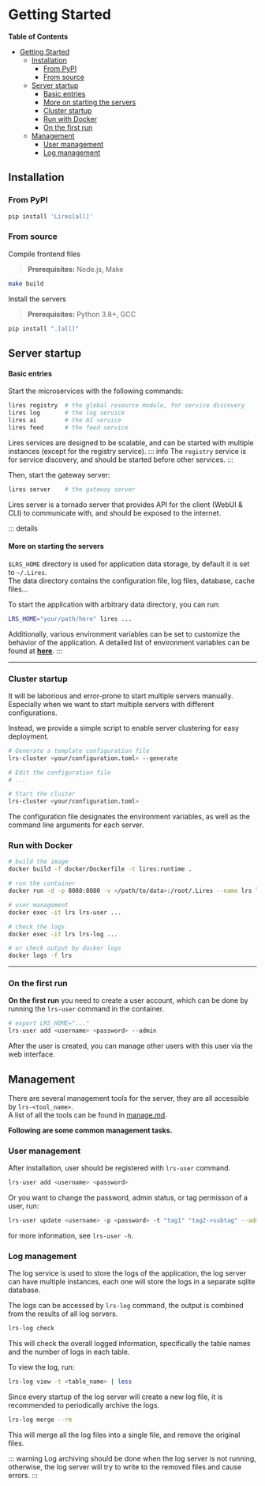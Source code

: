# Getting Started

<!-- > [!WARNING]  
> This document is for version 1.3.9, needs update.   -->

<!-- START doctoc generated TOC please keep comment here to allow auto update -->
<!-- DON'T EDIT THIS SECTION, INSTEAD RE-RUN doctoc TO UPDATE -->
**Table of Contents**

- [Getting Started](#getting-started)
  - [Installation](#installation)
    - [From PyPI](#from-pypi)
    - [From source](#from-source)
  - [Server startup](#server-startup)
      - [Basic entries](#basic-entries)
      - [More on starting the servers](#more-on-starting-the-servers)
    - [Cluster startup](#cluster-startup)
    - [Run with Docker](#run-with-docker)
    - [On the first run](#on-the-first-run)
  - [Management](#management)
    - [User management](#user-management)
    - [Log management](#log-management)

<!-- END doctoc generated TOC please keep comment here to allow auto update -->


## Installation

### From PyPI
```bash
pip install 'Lires[all]'
```

### From source
Compile frontend files
> **Prerequisites:**  Node.js, Make
```bash
make build
```
Install the servers
> **Prerequisites:**  Python 3.8+, GCC
```bash
pip install ".[all]"
```

## Server startup
#### Basic entries
Start the microservices with the following commands:
```bash
lires registry  # the global resource module, for service discovery
lires log       # the log service
lires ai        # the AI service
lires feed      # the feed service
```
Lires services are designed to be scalable, and can be started with multiple instances (except for the registry service).
::: info
The `registry` service is for service discovery, and should be started before other services.
:::

Then, start the gateway server:
```sh
lires server    # the gateway server
```
Lires server is a tornado server that provides API for the client (WebUI & CLI) to communicate with, and should be exposed to the internet.    

::: details
#### More on starting the servers
`$LRS_HOME` directory is used for application data storage, by default it is set to `~/.Lires`.  
The data directory contains the configuration file, log files, database, cache files...  

To start the application with arbitrary data directory, you can run: 
```bash
LRS_HOME="your/path/here" lires ...
```

Additionally, various environment variables can be set to customize the behavior of the application. 
A detailed list of environment variables can be found at **[here](./enviromentVariables.md)**.
:::

---

### Cluster startup
It will be laborious and error-prone to start multiple servers manually.  
Especially when we want to start multiple servers with different configurations.  

Instead, we provide a simple script to enable server clustering for easy deployment.  
```sh
# Generate a template configuration file
lrs-cluster <your/configuration.toml> --generate

# Edit the configuration file
# ...

# Start the cluster
lrs-cluster <your/configuration.toml>
```
The configuration file designates the environment variables, as well as the command line arguments for each server.

### Run with Docker
```sh
# build the image
docker build -f docker/Dockerfile -t lires:runtime .

# run the container
docker run -d -p 8080:8080 -v </path/to/data>:/root/.Lires --name lrs lires:runtime

# user management
docker exec -it lrs lrs-user ...

# check the logs
docker exec -it lrs lrs-log ...

# or check output by docker logs
docker logs -f lrs
```

---

### On the first run
**On the first run** you need to create a user account, which can be done by running the `lrs-user` command in the container.
```sh
# export LRS_HOME="..."
lrs-user add <username> <password> --admin
```
After the user is created, you can manage other users with this user via the web interface.


## Management
There are several management tools for the server, they are all accessible by `lrs-<tool_name>`.  
A list of all the tools can be found in [manage.md](./manage.md).

**Following are some common management tasks.**

### User management
After installation, user should be registered with `lrs-user` command.
```sh
lrs-user add <username> <password>
```
Or you want to change the password, admin status, or tag permisson of a user, run:
```sh
lrs-user update <username> -p <password> -t "tag1" "tag2->subtag" --admin true
```
for more information, see `lrs-user -h`.  

### Log management
The log service is used to store the logs of the application, 
the log server can have multiple instances, each one will store the logs in a separate sqlite database.

The logs can be accessed by `lrs-log` command, the output is combined from the results of all log servers.
```sh
lrs-log check
```
This will check the overall logged information, specifically the table names and the number of logs in each table.

To view the log, run:
```sh
lrs-log view -t <table_name> | less
```

Since every startup of the log server will create a new log file, it is recommended to periodically archive the logs.
```sh
lrs-log merge --rm
```
This will merge all the log files into a single file, and remove the original files. 

::: warning
Log archiving should be done when the log server is not running, 
otherwise, the log server will try to write to the removed files and cause errors.
:::
